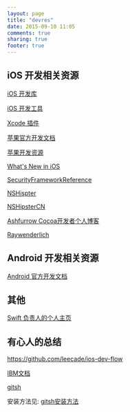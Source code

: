 ```yaml
---
layout: page
title: "devres"
date: 2015-09-10 11:05
comments: true
sharing: true
footer: true
---
```


## iOS 开发相关资源

[iOS 开发库]({{site.url}}/blog/ios-chang-yong-di-san-fang-ku)

[iOS 开发工具]({{site.url}}/blog/useful-tools-for-xcode)

[Xcode 插件]({{site.url}}/blog/useful-plugins-for-xcode)

<a href="https://developer.apple.com/library/" target="_blank">苹果官方开发文档</a>

<a href="https://developer.apple.com/resources/" target="_blank">苹果开发资源</a>

<a href="https://developer.apple.com/library/prerelease/ios/releasenotes/General/WhatsNewIniOS/Introduction/Introduction.html#//apple_ref/doc/uid/TP40008244-SW1" target="_blank">What's New in iOS</a>

[SecurityFrameworkReference](https://developer.apple.com/library/ios/documentation/Security/Reference/certifkeytrustservices/index.html)

<a href="http://nshipster.com/" target="_blank">NSHispter</a>

<a href="http://nshipster.cn/" target="_blank">NSHipsterCN</a>

[Ashfurrow Cocoa开发者个人博客](http://ashfurrow.com/)

<!-- [iOS 博客资源]({{site_url}}/works/ios-ui-libs.html) -->

<a href="http://www.raywenderlich.com/" target="_blank">Raywenderlich</a>

## Android 开发相关资源

<a href="http://developer.android.com/index.html" target="_blank">Android 官方开发文档</a>

## 其他

[Swift 负责人的个人主页](http://nondot.org/sabre/)

## 有心人的总结

https://github.com/leecade/ios-dev-flow

<a href="http://www.ibm.com/developerworks/cn/views/web/libraryview.jsp?sort_by=&show_abstract=true&show_all=&search_flag=&contentarea_by=Web+development&search_by=&topic_by=-1&type_by=%E6%89%80%E6%9C%89%E7%B1%BB%E5%88%AB&ib" target="_blank">IBM文档</a>

[gitsh](https://github.com/thoughtbot/gitsh)

安装方法见: [gitsh安装方法]({{site.url}}/blog/gitsh-de-an-zhuang-he-shi-yong)

